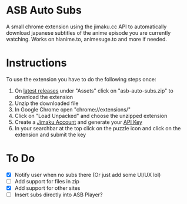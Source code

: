 # ASB Auto Subs

A small chrome extension using the jimaku.cc API to automatically download japanese subtitles of the anime episode you are currently watching. Works on hianime.to, animesuge.to and more if needed.

# Instructions

To use the extension you have to do the following steps once:

1. On [latest releases](https://github.com/GodPepe7/asb-auto-subs/releases) under "Assets" click on "asb-auto-subs.zip" to download the extension
2. Unzip the downloaded file
3. In Google Chrome open "chrome://extensions/"
4. Click on "Load Unpacked" and choose the unzipped extension
5. Create a [Jimaku Account](https://jimaku.cc/login)  and generate your [API Key](https://jimaku.cc/account)
6. In your searchbar at the top click on the puzzle icon and click on the extension and submit the key

# To Do

- [x] Notify user when no subs there (Or just add some UI/UX lol)
- [ ] Add support for files in zip
- [x] Add support for other sites
- [ ] Insert subs directly into ASB Player?